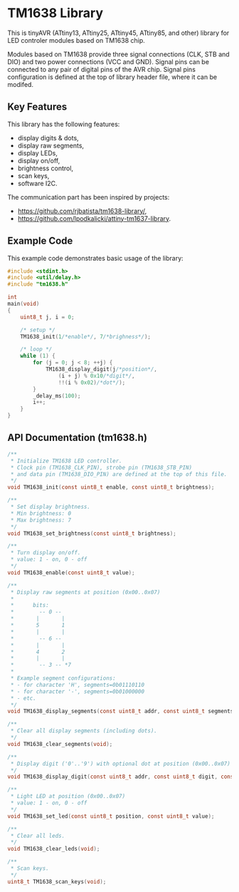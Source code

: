 # TM1638 Library
This is tinyAVR (ATtiny13, ATtiny25, ATtiny45, ATtiny85, and other) library for LED controler modules based on TM1638 chip. 

Modules based on TM1638 provide three signal connections (CLK, STB and DIO) and two power connections (VCC and GND). Signal pins can be connected to any pair of digital pins of the AVR chip. Signal pins configuration is defined at the top of library header file, where it can be modifed.

## Key Features
This library has the following features:
 * display digits & dots,
 * display raw segments,
 * display LEDs,
 * display on/off,
 * brightness control,
 * scan keys,
 * software I2C.

The communication part has been inspired by projects: 
 * https://github.com/rjbatista/tm1638-library/, 
 * https://github.com/lpodkalicki/attiny-tm1637-library.

## Example Code
This example code demonstrates basic usage of the library:

```c
#include <stdint.h>
#include <util/delay.h>
#include "tm1638.h"

int
main(void)
{
	uint8_t j, i = 0;

	/* setup */
	TM1638_init(1/*enable*/, 7/*brighness*/);

	/* loop */
	while (1) {
		for (j = 0; j < 8; ++j) {
			TM1638_display_digit(j/*position*/,
				(i + j) % 0x10/*digit*/,
				!!(i % 0x02)/*dot*/);
		}
		_delay_ms(100);
		i++;
	}
}
```

## API Documentation (tm1638.h)

```c
/**
 * Initialize TM1638 LED controller.
 * Clock pin (TM1638_CLK_PIN), strobe pin (TM1638_STB_PIN)
 * and data pin (TM1638_DIO_PIN) are defined at the top of this file.
 */
void TM1638_init(const uint8_t enable, const uint8_t brightness);

/**
 * Set display brightness.
 * Min brightness: 0
 * Max brightness: 7
 */
void TM1638_set_brightness(const uint8_t brightness);

/**
 * Turn display on/off.
 * value: 1 - on, 0 - off
 */
void TM1638_enable(const uint8_t value);

/**
 * Display raw segments at position (0x00..0x07)
 * 
 *      bits:
 *        -- 0 -- 
 *       |       |
 *       5       1
 *       |       |
 *        -- 6 -- 
 *       |       |
 *       4       2
 *       |       |
 *        -- 3 -- *7
 *
 * Example segment configurations:
 * - for character 'H', segments=0b01110110
 * - for character '-', segments=0b01000000
 * - etc.
 */
void TM1638_display_segments(const uint8_t addr, const uint8_t segments);

/**
 * Clear all display segments (including dots).
 */
void TM1638_clear_segments(void);

/**
 * Display digit ('0'..'9') with optional dot at position (0x00..0x07)
 */ 
void TM1638_display_digit(const uint8_t addr, const uint8_t digit, const uint8_t dot);

/**
 * Light LED at position (0x00..0x07)
 * value: 1 - on, 0 - off
 */ 
void TM1638_set_led(const uint8_t position, const uint8_t value);

/**
 * Clear all leds.
 */
void TM1638_clear_leds(void);

/**
 * Scan keys.
 */
uint8_t TM1638_scan_keys(void);

```
